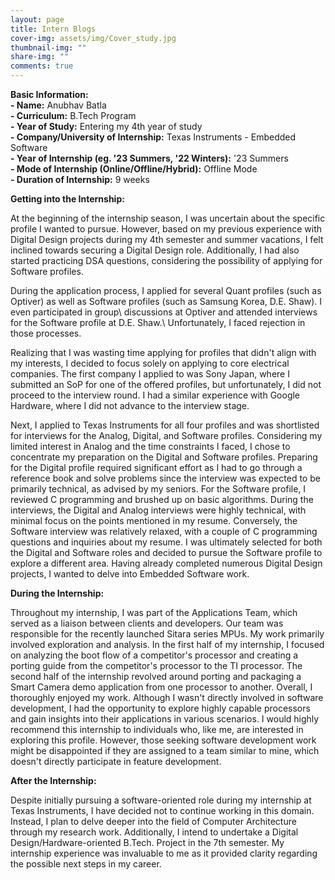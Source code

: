 ```yaml
---
layout: page
title: Intern Blogs
cover-img: assets/img/Cover_study.jpg
thumbnail-img: ""
share-img: ""
comments: true
---
```


**Basic Information:**\
 **- Name:** Anubhav Batla\
 **- Curriculum:** B.Tech Program\
 **- Year of Study:** Entering my 4th year of study\
 **- Company/University of Internship:** Texas Instruments - Embedded Software\
 **- Year of Internship (eg. \'23 Summers, \'22 Winters):** \'23 Summers\
**- Mode of Internship (Online/Offline/Hybrid):** Offline Mode\
 **- Duration of Internship:** 9 weeks

**Getting into the Internship:**

At the beginning of the internship season, I was uncertain about the specific profile I wanted to pursue. However, based on my previous experience with Digital Design projects during my 4th semester and summer vacations, I felt inclined towards securing a Digital Design role. Additionally, I had also started practicing DSA questions, considering the possibility of applying for Software profiles.

During the application process, I applied for several Quant profiles (such as Optiver) as well as Software profiles (such as Samsung Korea, D.E. Shaw). I even participated in group\ discussions at Optiver and attended interviews for the Software profile at D.E. Shaw.\ Unfortunately, I faced rejection in those processes.

Realizing that I was wasting time applying for profiles that didn\'t align with my interests, I decided to focus solely on applying to core electrical companies. The first company I applied to was Sony Japan, where I submitted an SoP for one of the offered profiles, but unfortunately, I did not proceed to the interview round. I had a similar experience with Google Hardware, where I did not advance to the interview stage.

Next, I applied to Texas Instruments for all four profiles and was shortlisted for interviews for the Analog, Digital, and Software profiles. Considering my limited interest in Analog and the time constraints I faced, I chose to concentrate my preparation on the Digital and Software profiles. Preparing for the Digital profile required significant effort as I had to go through a reference book and solve problems since the interview was expected to be primarily technical, as advised by my seniors. For the Software profile, I reviewed C programming and brushed up on basic algorithms. During the interviews, the Digital and Analog interviews were highly technical, with minimal focus on the points mentioned in my resume. Conversely, the Software interview was relatively relaxed, with a couple of C programming questions and inquiries about my resume. I was ultimately selected for both the Digital and Software roles and decided to pursue the Software profile to explore a different area. Having already completed numerous Digital Design projects, I wanted to delve into Embedded Software work.

**During the Internship:**

Throughout my internship, I was part of the Applications Team, which served as a liaison between clients and developers. Our team was responsible for the recently launched Sitara series MPUs. My work primarily involved exploration and analysis. In the first half of my internship, I focused on analyzing the boot flow of a competitor\'s processor and creating a porting guide from the competitor\'s processor to the TI processor. The second half of the internship revolved around porting and packaging a Smart Camera demo application from one processor to another. Overall, I thoroughly enjoyed my work. Although I wasn\'t directly involved in software development, I had the opportunity to explore highly capable processors and gain insights into their applications in various scenarios. I would highly recommend this internship to individuals who, like me, are interested in exploring this profile. However, those seeking software development work might be disappointed if they are assigned to a team similar to mine, which doesn\'t directly participate in feature development.

**After the Internship:**

Despite initially pursuing a software-oriented role during my internship at Texas Instruments, I have decided not to continue working in this domain. Instead, I plan to delve deeper into the field of Computer Architecture through my research work. Additionally, I intend to undertake a Digital Design/Hardware-oriented B.Tech. Project in the 7th semester. My internship experience was invaluable to me as it provided clarity regarding the possible next steps in my career.
